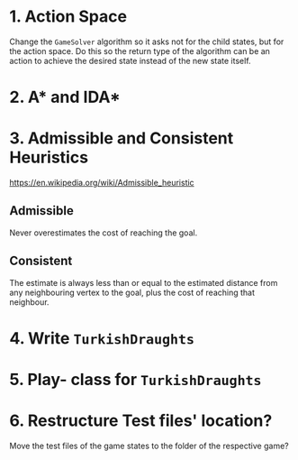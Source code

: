 # 1. Action Space
Change the `GameSolver` algorithm so it asks not for the child states, but for the action space. Do this so the return type of the algorithm can be an action to achieve the desired state instead of the new state itself.

# 2. A* and IDA*

# 3. Admissible and Consistent Heuristics
https://en.wikipedia.org/wiki/Admissible_heuristic
## Admissible
Never overestimates the cost of reaching the goal.
## Consistent
The estimate is always less than or equal to the estimated distance from any neighbouring vertex to the goal, plus the cost of reaching that neighbour.

# 4. Write `TurkishDraughts`

# 5. Play- class for `TurkishDraughts`

# 6. Restructure Test files' location?
Move the test files of the game states to the folder of the respective game?